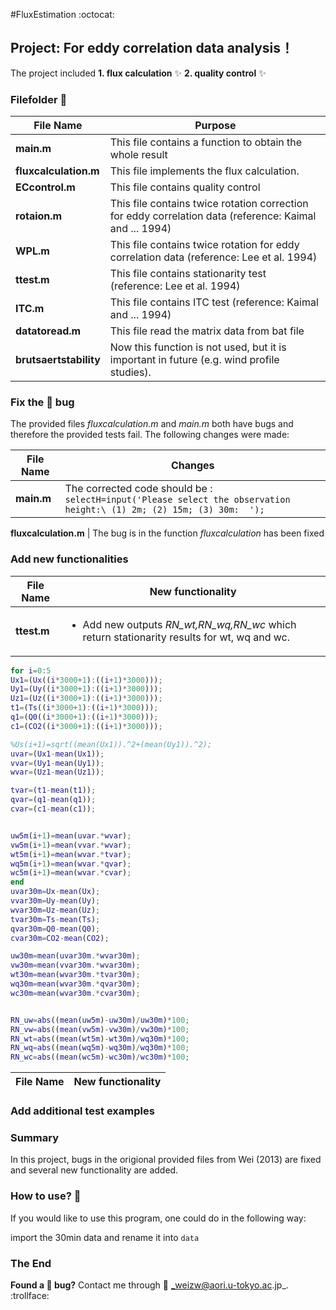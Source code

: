 #FluxEstimation :octocat:
## Project: For eddy correlation data analysis！
The project included **1. flux calculation** :sparkles:
                     **2. quality control** :sparkles:
 



### Filefolder :file_folder:

File Name | Purpose
---------- | -----------
**main.m** | This file contains a function to obtain the whole result
**fluxcalculation.m** | This file implements the flux calculation.
**ECcontrol.m** | This file contains quality control
**rotaion.m** | This file contains twice rotation correction for eddy correlation data (reference: Kaimal and ... 1994)
**WPL.m** | This file contains twice rotation for eddy correlation data (reference: Lee et al. 1994)
**ttest.m** | This file contains stationarity test (reference: Lee et al. 1994)
**ITC.m** | This file contains ITC test (reference: Kaimal and ... 1994)
**datatoread.m** | This file read the matrix data from bat file
**brutsaertstability**| Now this function is not used, but it is important in future (e.g. wind profile studies).


### Fix the :bug: bug

The provided files *fluxcalculation.m* and *main.m* both have bugs and therefore the provided tests fail. The following changes were made:

File Name | Changes
---------- | -----------
**main.m** |  The corrected code should be : `selectH=input('Please select the observation height:\ (1) 2m; (2) 15m; (3) 30m:  ');`

**fluxcalculation.m** | The bug is in the function *fluxcalculation* has been fixed

### Add new functionalities

File Name | New functionality
---------- | -----------
**ttest.m** | <ul><li>Add new outputs *RN_wt,RN_wq,RN_wc* which return stationarity results for wt, wq and wc.
```matlab
for i=0:5
Ux1=(Ux((i*3000+1):((i+1)*3000)));
Uy1=(Uy((i*3000+1):((i+1)*3000)));
Uz1=(Uz((i*3000+1):((i+1)*3000)));
t1=(Ts((i*3000+1):((i+1)*3000)));
q1=(Q0((i*3000+1):((i+1)*3000)));
c1=(CO2((i*3000+1):((i+1)*3000)));

%Us(i+1)=sqrt((mean(Ux1)).^2+(mean(Uy1)).^2);
uvar=(Ux1-mean(Ux1));
vvar=(Uy1-mean(Uy1));
wvar=(Uz1-mean(Uz1));

tvar=(t1-mean(t1));
qvar=(q1-mean(q1));
cvar=(c1-mean(c1));


uw5m(i+1)=mean(uvar.*wvar);
vw5m(i+1)=mean(vvar.*wvar);
wt5m(i+1)=mean(wvar.*tvar);
wq5m(i+1)=mean(wvar.*qvar);
wc5m(i+1)=mean(wvar.*cvar);
end
uvar30m=Ux-mean(Ux);
vvar30m=Uy-mean(Uy);
wvar30m=Uz-mean(Uz);
tvar30m=Ts-mean(Ts);
qvar30m=Q0-mean(Q0);
cvar30m=CO2-mean(CO2);

uw30m=mean(uvar30m.*wvar30m);
vw30m=mean(vvar30m.*wvar30m);
wt30m=mean(wvar30m.*tvar30m);
wq30m=mean(wvar30m.*qvar30m);
wc30m=mean(wvar30m.*cvar30m);


RN_uw=abs((mean(uw5m)-uw30m)/uw30m)*100;
RN_vw=abs((mean(vw5m)-vw30m)/vw30m)*100;
RN_wt=abs((mean(wt5m)-wt30m)/wq30m)*100;
RN_wq=abs((mean(wq5m)-wq30m)/wq30m)*100;
RN_wc=abs((mean(wc5m)-wc30m)/wc30m)*100;
```

File Name | New functionality
---------- | -----------



### Add additional test examples


### Summary
In this project, bugs in the origional provided files from Wei (2013) are fixed and several new functionality are added. 

### How to use? :eyes:
If you would like to use this program, one could do in the following way:

import the 30min data and rename it into `data`
### The End

**Found a :bug: bug?** Contact me through :e-mail: _weizw@aori.u-tokyo.ac.jp_. :trollface:

